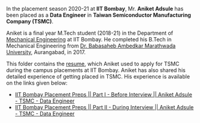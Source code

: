 In the placement season 2020-21 at **IIT Bombay**, Mr. **Aniket Adsule** has been placed as a **Data Engineer** in **Taiwan Semiconductor Manufacturing Company (TSMC)**. 

Aniket is a final year M.Tech student (2018-21) in the Department of [Mechanical Engineering](https://www.me.iitb.ac.in/) at IIT Bombay. He completed his B.Tech in Mechanical Engineering from [Dr. Babasaheb Ambedkar Marathwada University](http://www.bamu.ac.in/), Aurangabad, in 2017. 

This folder contains the [resume](Aniket_Adsule_MTech_Mech_TSMC.pdf), which Aniket used to apply for TSMC during the campus placements at IIT Bombay. Aniket has also shared his detailed experience of getting placed in TSMC. His experience is available on the links given below:

* [IIT Bombay Placement Preps || Part I - Before Interview || Aniket Adsule - TSMC - Data Engineer](https://youtu.be/1dggxjeAd9I)
* [IIT Bombay Placement Preps || Part II - During Interview || Aniket Adsule - TSMC - Data Engineer](https://youtu.be/s2PqM2jplB8)


